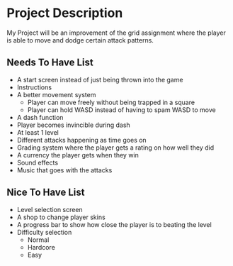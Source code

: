 # Project Description
My Project will be an improvement of the grid assignment where the player is able to move and dodge certain attack patterns.

## Needs To Have List
- A start screen instead of just being thrown into the game
- Instructions
- A better movement system 
    - Player can move freely without being trapped in a square
    - Player can hold WASD instead of having to spam WASD to move
- A dash function
- Player becomes invincible during dash
- At least 1 level 
- Different attacks happening as time goes on
- Grading system where the player gets a rating on how well they did
- A currency the player gets when they win
- Sound effects
- Music that goes with the attacks

## Nice To Have List
- Level selection screen 
- A shop to change player skins
- A progress bar to show how close the player is to beating the level
- Difficulty selection 
    - Normal
    - Hardcore
    - Easy